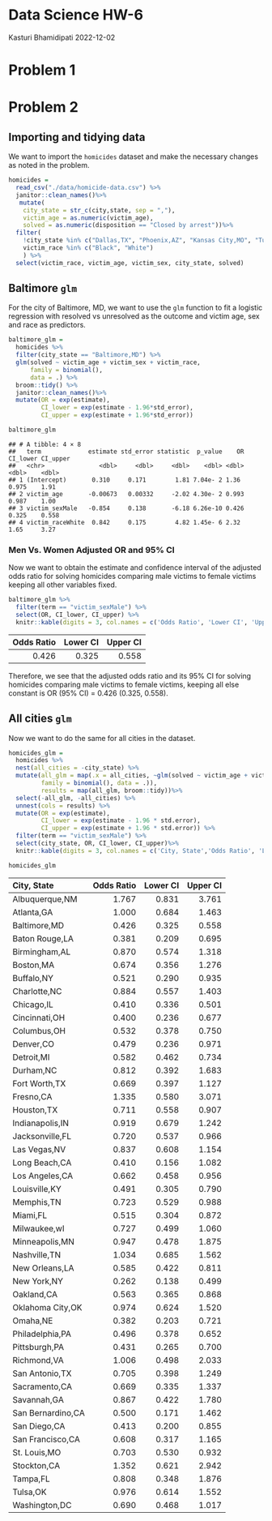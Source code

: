 Data Science HW-6
================
Kasturi Bhamidipati
2022-12-02

# Problem 1

# Problem 2

## Importing and tidying data

We want to import the `homicides` dataset and make the necessary changes
as noted in the problem.

``` r
homicides = 
  read_csv("./data/homicide-data.csv") %>%
  janitor::clean_names()%>%
   mutate(
    city_state = str_c(city,state, sep = ","),
    victim_age = as.numeric(victim_age), 
    solved = as.numeric(disposition == "Closed by arrest"))%>%
  filter(
    !city_state %in% c("Dallas,TX", "Phoenix,AZ", "Kansas City,MO", "Tulsa,AL"),
    victim_race %in% c("Black", "White")
    ) %>% 
  select(victim_race, victim_age, victim_sex, city_state, solved)
```

## Baltimore `glm`

For the city of Baltimore, MD, we want to use the `glm` function to fit
a logistic regression with resolved vs unresolved as the outcome and
victim age, sex and race as predictors.

``` r
baltimore_glm = 
  homicides %>% 
  filter(city_state == "Baltimore,MD") %>% 
  glm(solved ~ victim_age + victim_sex + victim_race, 
      family = binomial(), 
      data = .) %>% 
  broom::tidy() %>% 
  janitor::clean_names()%>% 
  mutate(OR = exp(estimate),
         CI_lower = exp(estimate - 1.96*std_error),
         CI_upper = exp(estimate + 1.96*std_error))

baltimore_glm
```

    ## # A tibble: 4 × 8
    ##   term             estimate std_error statistic  p_value    OR CI_lower CI_upper
    ##   <chr>               <dbl>     <dbl>     <dbl>    <dbl> <dbl>    <dbl>    <dbl>
    ## 1 (Intercept)       0.310     0.171        1.81 7.04e- 2 1.36     0.975    1.91 
    ## 2 victim_age       -0.00673   0.00332     -2.02 4.30e- 2 0.993    0.987    1.00 
    ## 3 victim_sexMale   -0.854     0.138       -6.18 6.26e-10 0.426    0.325    0.558
    ## 4 victim_raceWhite  0.842     0.175        4.82 1.45e- 6 2.32     1.65     3.27

### Men Vs. Women Adjusted OR and 95% CI

Now we want to obtain the estimate and confidence interval of the
adjusted odds ratio for solving homicides comparing male victims to
female victims keeping all other variables fixed.

``` r
baltimore_glm %>%
  filter(term == "victim_sexMale") %>%
  select(OR, CI_lower, CI_upper) %>% 
  knitr::kable(digits = 3, col.names = c('Odds Ratio', 'Lower CI', 'Upper CI'))
```

| Odds Ratio | Lower CI | Upper CI |
|-----------:|---------:|---------:|
|      0.426 |    0.325 |    0.558 |

Therefore, we see that the adjusted odds ratio and its 95% CI for
solving homicides comparing male victims to female victims, keeping all
else constant is OR (95% CI) = 0.426 (0.325, 0.558).

## All cities `glm`

Now we want to do the same for all cities in the dataset.

``` r
homicides_glm = 
  homicides %>%
  nest(all_cities = -city_state) %>%
  mutate(all_glm = map(.x = all_cities, ~glm(solved ~ victim_age + victim_sex + victim_race,
         family = binomial(), data = .)),
         results = map(all_glm, broom::tidy))%>%
  select(-all_glm, -all_cities) %>% 
  unnest(cols = results) %>% 
  mutate(OR = exp(estimate),
         CI_lower = exp(estimate - 1.96 * std.error),
         CI_upper = exp(estimate + 1.96 * std.error)) %>% 
  filter(term == "victim_sexMale") %>% 
  select(city_state, OR, CI_lower, CI_upper)%>%
  knitr::kable(digits = 3, col.names = c('City, State','Odds Ratio', 'Lower CI', 'Upper CI'))

homicides_glm
```

| City, State       | Odds Ratio | Lower CI | Upper CI |
|:------------------|-----------:|---------:|---------:|
| Albuquerque,NM    |      1.767 |    0.831 |    3.761 |
| Atlanta,GA        |      1.000 |    0.684 |    1.463 |
| Baltimore,MD      |      0.426 |    0.325 |    0.558 |
| Baton Rouge,LA    |      0.381 |    0.209 |    0.695 |
| Birmingham,AL     |      0.870 |    0.574 |    1.318 |
| Boston,MA         |      0.674 |    0.356 |    1.276 |
| Buffalo,NY        |      0.521 |    0.290 |    0.935 |
| Charlotte,NC      |      0.884 |    0.557 |    1.403 |
| Chicago,IL        |      0.410 |    0.336 |    0.501 |
| Cincinnati,OH     |      0.400 |    0.236 |    0.677 |
| Columbus,OH       |      0.532 |    0.378 |    0.750 |
| Denver,CO         |      0.479 |    0.236 |    0.971 |
| Detroit,MI        |      0.582 |    0.462 |    0.734 |
| Durham,NC         |      0.812 |    0.392 |    1.683 |
| Fort Worth,TX     |      0.669 |    0.397 |    1.127 |
| Fresno,CA         |      1.335 |    0.580 |    3.071 |
| Houston,TX        |      0.711 |    0.558 |    0.907 |
| Indianapolis,IN   |      0.919 |    0.679 |    1.242 |
| Jacksonville,FL   |      0.720 |    0.537 |    0.966 |
| Las Vegas,NV      |      0.837 |    0.608 |    1.154 |
| Long Beach,CA     |      0.410 |    0.156 |    1.082 |
| Los Angeles,CA    |      0.662 |    0.458 |    0.956 |
| Louisville,KY     |      0.491 |    0.305 |    0.790 |
| Memphis,TN        |      0.723 |    0.529 |    0.988 |
| Miami,FL          |      0.515 |    0.304 |    0.872 |
| Milwaukee,wI      |      0.727 |    0.499 |    1.060 |
| Minneapolis,MN    |      0.947 |    0.478 |    1.875 |
| Nashville,TN      |      1.034 |    0.685 |    1.562 |
| New Orleans,LA    |      0.585 |    0.422 |    0.811 |
| New York,NY       |      0.262 |    0.138 |    0.499 |
| Oakland,CA        |      0.563 |    0.365 |    0.868 |
| Oklahoma City,OK  |      0.974 |    0.624 |    1.520 |
| Omaha,NE          |      0.382 |    0.203 |    0.721 |
| Philadelphia,PA   |      0.496 |    0.378 |    0.652 |
| Pittsburgh,PA     |      0.431 |    0.265 |    0.700 |
| Richmond,VA       |      1.006 |    0.498 |    2.033 |
| San Antonio,TX    |      0.705 |    0.398 |    1.249 |
| Sacramento,CA     |      0.669 |    0.335 |    1.337 |
| Savannah,GA       |      0.867 |    0.422 |    1.780 |
| San Bernardino,CA |      0.500 |    0.171 |    1.462 |
| San Diego,CA      |      0.413 |    0.200 |    0.855 |
| San Francisco,CA  |      0.608 |    0.317 |    1.165 |
| St. Louis,MO      |      0.703 |    0.530 |    0.932 |
| Stockton,CA       |      1.352 |    0.621 |    2.942 |
| Tampa,FL          |      0.808 |    0.348 |    1.876 |
| Tulsa,OK          |      0.976 |    0.614 |    1.552 |
| Washington,DC     |      0.690 |    0.468 |    1.017 |
